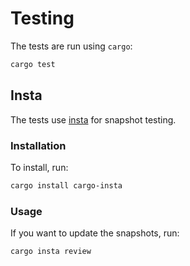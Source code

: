 # Testing

The tests are run using `cargo`:

```bash
cargo test
```

## Insta

The tests use [insta](https://docs.rs/insta/0.15.0/insta/) for snapshot testing.


### Installation

To install, run:

```bash
cargo install cargo-insta
```

### Usage

If you want to update the snapshots, run:

```bash
cargo insta review
```

